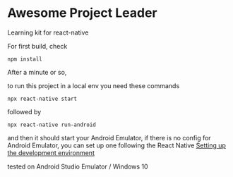 # Awesome Project Leader
Learning kit for react-native

For first build, check 

```npm install```

After a minute or so,

to run this project in a local env you need these commands

```npx react-native start```

followed by 

```npx react-native run-android```

and then it should start your Android Emulator, if there is no config for Android Emulator, you can set up one following the React Native [Setting up the development environment
](https://reactnative.dev/docs/environment-setup)

tested on Android Studio Emulator / Windows 10
